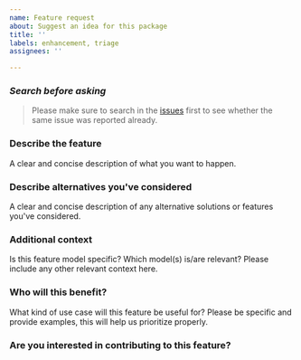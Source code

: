 ```yaml
---
name: Feature request
about: Suggest an idea for this package
title: ''
labels: enhancement, triage
assignees: ''

---
```


### _Search before asking_
> Please make sure to search in the [issues](https://github.com/rlsalcido24/dbtpcdi/issues) first to see whether the same issue was reported already.

### Describe the feature
A clear and concise description of what you want to happen.

### Describe alternatives you've considered
A clear and concise description of any alternative solutions or features you've considered.

### Additional context
Is this feature model specific? Which model(s) is/are relevant? Please include any other relevant context here.

### Who will this benefit?
What kind of use case will this feature be useful for? Please be specific and provide examples, this will help us prioritize properly.

### Are you interested in contributing to this feature?
<!---
Let us know if you want to contribute to the feature, and whether would need a hand getting started
--->
